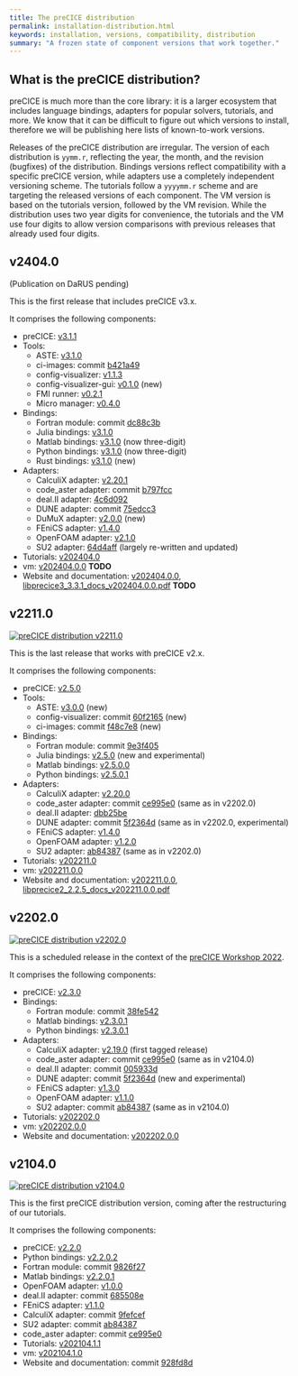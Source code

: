```yaml
---
title: The preCICE distribution
permalink: installation-distribution.html
keywords: installation, versions, compatibility, distribution
summary: "A frozen state of component versions that work together."
---
```


## What is the preCICE distribution?

preCICE is much more than the core library: it is a larger ecosystem that includes
language bindings, adapters for popular solvers, tutorials, and more. We know that it
can be difficult to figure out which versions to install, therefore we will be
publishing here lists of known-to-work versions.

Releases of the preCICE distribution are irregular. The version of each distribution is `yymm.r`, reflecting the year, the month, and the revision (bugfixes) of the distribution. Bindings versions reflect compatibility with a specific preCICE version, while adapters use a completely independent versioning scheme. The tutorials follow a `yyyymm.r` scheme and are targeting the released versions of each component. The VM version is based on the tutorials version, followed by the VM revision. While the distribution uses two year digits for convenience, the tutorials and the VM use four digits to allow version comparisons with previous releases that already used four digits.

## v2404.0

(Publication on DaRUS pending)

This is the first release that includes preCICE v3.x.

It comprises the following components:

- preCICE: [v3.1.1](https://github.com/precice/precice/releases/tag/v3.1.1)
- Tools:
  - ASTE: [v3.1.0](https://github.com/precice/aste/releases/tag/v3.1.0)
  - ci-images: commit [b421a49](https://github.com/precice/ci-images/tree/b421a49a1ae94cbe02d3d1b79e38febddf5b7499)
  - config-visualizer: [v1.1.3](https://github.com/precice/config-visualizer/releases/tag/v1.1.3)
  - config-visualizer-gui: [v0.1.0](https://github.com/precice/config-visualizer-gui/releases/tag/v0.1.0) (new)
  - FMI runner: [v0.2.1](https://github.com/precice/fmi-runner/releases/tag/v0.2.1)
  - Micro manager: [v0.4.0](https://github.com/precice/micro-manager/releases/tag/v0.4.0)
- Bindings:
  - Fortran module: commit [dc88c3b](https://github.com/precice/fortran-module/tree/dc88c3bc27feb26d518d73af884ebad15a7e7047)
  - Julia bindings: [v3.1.0](https://github.com/precice/PreCICE.jl/releases/tag/v3.1.0)
  - Matlab bindings: [v3.1.0](https://github.com/precice/matlab-bindings/releases/tag/v3.1.0) (now three-digit)
  - Python bindings: [v3.1.0](https://github.com/precice/python-bindings/releases/tag/v3.1.0) (now three-digit)
  - Rust bindings: [v3.1.0](https://github.com/precice/rust-bindings/releases/tag/v3.1.0) (new)
- Adapters:
  - CalculiX adapter: [v2.20.1](https://github.com/precice/calculix-adapter/releases/tag/v2.20.1)
  - code_aster adapter: commit [b797fcc](https://github.com/precice/code_aster-adapter/tree/b797fccae996870ee9157b39e45f03d218f98452)
  - deal.II adapter: [4c6d092](https://github.com/precice/dealii-adapter/tree/4c6d092c60c750478b08cfac25da1ff174c2d6f5)
  - DUNE adapter: commit [75edcc3](https://github.com/precice/dune-adapter/tree/75edcc303510237505ed52eeab63bb746cbd3b44)
  - DuMuX adapter: [v2.0.0](https://github.com/precice/dumux-adapter/releases/tag/v2.0.0) (new)
  - FEniCS adapter: [v1.4.0](https://github.com/precice/fenics-adapter/releases/tag/v1.4.0)
  - OpenFOAM adapter: [v2.1.0](https://github.com/precice/openfoam-adapter/releases/tag/v2.1.0)
  - SU2 adapter: [64d4aff](https://github.com/precice/su2-adapter/tree/64d4aff0e9df6a8e0b5741cb1977bb14b231b9ec) (largely re-written and updated)
- Tutorials: [v202404.0](https://github.com/precice/tutorials/releases/tag/v202404.0)
- vm: [v202404.0.0](https://github.com/precice/vm/releases/tag/v202404.0.0) **TODO**
- Website and documentation: [v202404.0.0](https://github.com/precice/precice.github.io/releases/tag/v202404.0.0), [libprecice3_3.3.1_docs_v202404.0.0.pdf](https://github.com/precice/precice.github.io/releases/download/v202404.0.0/libprecice3_3.3.1_docs_v202404.0.0.pdf) **TODO**

## v2211.0

[![preCICE distribution v2211.0](https://img.shields.io/badge/doi-10.18419%2Fdarus--3576-d45815.svg)](https://doi.org/10.18419/darus-3576)

This is the last release that works with preCICE v2.x.

It comprises the following components:

- preCICE: [v2.5.0](https://github.com/precice/precice/releases/tag/v2.5.0)
- Tools:
  - ASTE: [v3.0.0](https://github.com/precice/aste/releases/tag/v3.0.0) (new)
  - config-visualizer: commit [60f2165](https://github.com/precice/config-visualizer/tree/60f2165f25352c8261f370dc4ceb64a8b422d4ec) (new)
  - ci-images: commit [f48c7e8](https://github.com/precice/ci-images/tree/f48c7e87fa1a8093e0f046c04d890bdf5dc3b77d) (new)
- Bindings:
  - Fortran module: commit [9e3f405](https://github.com/precice/fortran-module/tree/9e3f40569a4ac0538aea7abb8e0f453141c700cd)
  - Julia bindings: [v2.5.0](https://github.com/precice/PreCICE.jl/releases/tag/v2.5.0) (new and experimental)
  - Matlab bindings: [v2.5.0.0](https://github.com/precice/matlab-bindings/releases/tag/v2.5.0.0)
  - Python bindings: [v2.5.0.1](https://github.com/precice/python-bindings/releases/tag/v2.5.0.1)
- Adapters:
  - CalculiX adapter: [v2.20.0](https://github.com/precice/calculix-adapter/releases/tag/v2.20.0)
  - code_aster adapter: commit [ce995e0](https://github.com/precice/code_aster-adapter/tree/ce995e0c41b26fe891ce04fd47fd52cbeff854e9) (same as in v2202.0)
  - deal.II adapter: [dbb25be](https://github.com/precice/dealii-adapter/tree/dbb25bea51531b7e4e0c9b5e4def3a7fadf8367c)
  - DUNE adapter: commit [5f2364d](https://github.com/precice/dune-adapter/tree/5f2364d57b517698914cb1d5f9979efe692d9254) (same as in v2202.0, experimental)
  - FEniCS adapter: [v1.4.0](https://github.com/precice/fenics-adapter/releases/tag/v1.4.0)
  - OpenFOAM adapter: [v1.2.0](https://github.com/precice/openfoam-adapter/releases/tag/v1.2.0)
  - SU2 adapter: [ab84387](https://github.com/precice/su2-adapter/tree/ab843878c1d43302a4f0c66e25dcb364b7787478) (same as in v2202.0)
- Tutorials: [v202211.0](https://github.com/precice/tutorials/releases/tag/v202211.0)
- vm: [v202211.0.0](https://github.com/precice/vm/releases/tag/v202211.0.0)
- Website and documentation: [v202211.0.0](https://github.com/precice/precice.github.io/releases/tag/v202211.0.0), [libprecice2_2.2.5_docs_v202211.0.0.pdf](https://github.com/precice/precice.github.io/releases/download/v202211.0.0/libprecice2_2.2.5_docs_v202211.0.0.pdf)

## v2202.0

[![preCICE distribution v2202.0](https://img.shields.io/badge/doi-10.18419%2Fdarus--2613-d45815.svg)](https://doi.org/10.18419/darus-2613)

This is a scheduled release in the context of the [preCICE Workshop 2022](precice-workshop-2022.html).

It comprises the following components:

- preCICE: [v2.3.0](https://github.com/precice/precice/releases/tag/v2.3.0)
- Bindings:
  - Fortran module: commit [38fe542](https://github.com/precice/fortran-module/tree/38fe54233754fde53ceeddb19d4ae4cb1828d0a9)
  - Matlab bindings: [v2.3.0.1](https://github.com/precice/matlab-bindings/releases/tag/v2.3.0.1)
  - Python bindings: [v2.3.0.1](https://github.com/precice/python-bindings/releases/tag/v2.3.0.1)
- Adapters:
  - CalculiX adapter: [v2.19.0](https://github.com/precice/calculix-adapter/releases/tag/v2.19.0) (first tagged release)
  - code_aster adapter: commit [ce995e0](https://github.com/precice/code_aster-adapter/tree/ce995e0c41b26fe891ce04fd47fd52cbeff854e9) (same as in v2104.0)
  - deal.II adapter: commit [005933d](https://github.com/precice/dealii-adapter/tree/005933d6b45f885a64aee7ce597a3d7d81d54aff)
  - DUNE adapter: commit [5f2364d](https://github.com/precice/dune-adapter/tree/5f2364d57b517698914cb1d5f9979efe692d9254) (new and experimental)
  - FEniCS adapter: [v1.3.0](https://github.com/precice/fenics-adapter/releases/tag/v1.3.0)
  - OpenFOAM adapter: [v1.1.0](https://github.com/precice/openfoam-adapter/releases/tag/v1.1.0)
  - SU2 adapter: commit [ab84387](https://github.com/precice/su2-adapter/tree/ab843878c1d43302a4f0c66e25dcb364b7787478) (same as in v2104.0)
- Tutorials: [v202202.0](https://github.com/precice/tutorials/releases/tag/v202202.0)
- vm: [v202202.0.0](https://github.com/precice/vm/releases/tag/v202202.0.0)
- Website and documentation: [v202202.0.0](https://github.com/precice/precice.github.io/releases/tag/v202202.0.0)

## v2104.0

[![preCICE distribution v2104.0](https://img.shields.io/badge/doi-10.18419%2Fdarus--2125-d45815.svg)](https://doi.org/10.18419/darus-2125)

This is the first preCICE distribution version, coming after the restructuring of our tutorials.

It comprises the following components:

- preCICE: [v2.2.0](https://github.com/precice/precice/releases/tag/v2.2.0)
- Python bindings: [v2.2.0.2](https://github.com/precice/python-bindings/releases/tag/v2.2.0.2)
- Fortran module: commit [9826f27](https://github.com/precice/fortran-module/tree/9826f277e3302cc1aef50741530538bd9d8d23c7)
- Matlab bindings: [v2.2.0.1](https://github.com/precice/matlab-bindings/releases/tag/v2.2.0.1)
- OpenFOAM adapter: [v1.0.0](https://github.com/precice/openfoam-adapter/releases/tag/v1.0.0)
- deal.II adapter: commit [685508e](https://github.com/precice/dealii-adapter/tree/685508e8c3391f29b74d7851c15318faa226fa1c)
- FEniCS adapter: [v1.1.0](https://github.com/precice/fenics-adapter/releases/tag/v1.1.0)
- CalculiX adapter: commit [9fefcef](https://github.com/precice/calculix-adapter/tree/9fefcef8ade330280cb300c25c78df6827b44684)
- SU2 adapter: commit [ab84387](https://github.com/precice/su2-adapter/tree/ab843878c1d43302a4f0c66e25dcb364b7787478)
- code_aster adapter: commit [ce995e0](https://github.com/precice/code_aster-adapter/tree/ce995e0c41b26fe891ce04fd47fd52cbeff854e9)
- Tutorials: [v202104.1.1](https://github.com/precice/tutorials/releases/tag/v202104.1.1)
- vm: [v202104.1.0](https://github.com/precice/vm/releases/tag/v202104.1.0)
- Website and documentation: commit [928fd8d](https://github.com/precice/precice.github.io/tree/928fd8d2b701a3d6252af9407655005652daa066)

